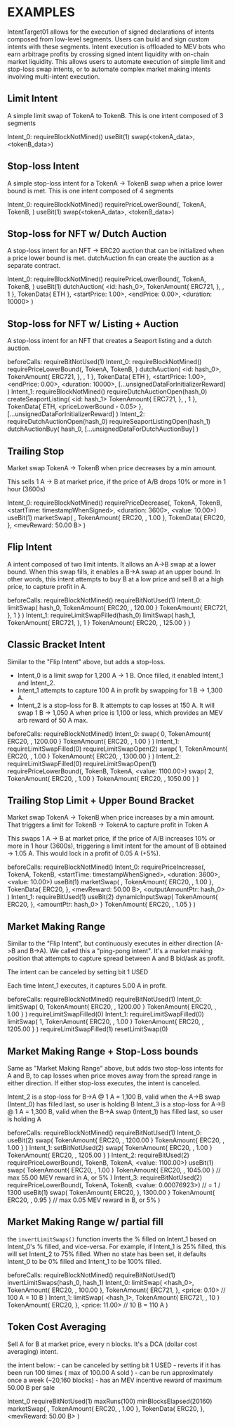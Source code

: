 # EXAMPLES

IntentTarget01 allows for the execution of signed declarations of intents composed from low-level segments. Users can build and sign custom
intents with these segments. Intent execution is offloaded to MEV bots who earn arbitrage profits by crossing signed
intent liquidity with on-chain market liquidity. This allows users to automate execution of simple limit and stop-loss swap intents, or to
automate complex market making intents involving multi-intent execution.


## Limit Intent

  A simple limit swap of TokenA to TokenB. This is one intent composed of 3 segments

  Intent_0:
    requireBlockNotMined(<blockNumber>)
    useBit(1)
    swap(<tokenA_data>, <tokenB_data>)


## Stop-loss Intent

  A simple stop-loss intent for a TokenA -> TokenB swap when a price lower bound is met. This is one intent composed of 4 segments

  Intent_0:
    requireBlockNotMined(<blockNumber>)
    requirePriceLowerBound(<priceOracle>, TokenA, TokenB, <value>)
    useBit(1)
    swap(<tokenA_data>, <tokenB_data>)


## Stop-loss for NFT w/ Dutch Auction

  A stop-loss intent for an NFT -> ERC20 auction that can be initialized when a price lower bound is met. dutchAuction fn can create the auction
  as a separate contract.

  Intent_0:
    requireBlockNotMined(<blockNumber>)
    requirePriceLowerBound(<priceOracle>, TokenA, TokenB, <value>)
    useBit(1)
    dutchAuction(
      <id: hash_0>,
      TokenAmount{ ERC721, <addressOfA>}, <nftID>, 1 },
      TokenData{ ETH },
      <startPrice: 1.00>,
      <endPrice: 0.00>,
      <duration: 10000>
    )

## Stop-loss for NFT w/ Listing + Auction

  A stop-loss intent for an NFT that creates a Seaport listing and a dutch auction.

  beforeCalls:
    requireBitNotUsed(1)
  Intent_0:
    requireBlockNotMined(<blockNumber>)
    requirePriceLowerBound(<priceOracle>, TokenA, TokenB, <value>)
    dutchAuction(
      <id: hash_0>,
      TokenAmount{ ERC721, <addressOfA>}, <nftID>, 1 },
      TokenData{ ETH },
      <startPrice: 1.00>,
      <endPrice: 0.00>,
      <duration: 10000>,
      [...unsignedDataForInitializerReward]
    )
  Intent_1:
    requireBlockNotMined(<blockNumber>)
    requireDutchAuctionOpen(hash_0)
    createSeaportListing(
      <id: hash_1>
      TokenAmount{ ERC721, <addressOfA>}, <nftID>, 1 },
      TokenData{ ETH, <priceLowerBound - 0.05> },
      [...unsignedDataForInitializerReward]
    )
  Intent_2:
    requireDutchAuctionOpen(hash_0)
    requireSeaportListingOpen(hash_1)
    dutchAuctionBuy(
      hash_0,
      [...unsignedDataForDutchAuctionBuy]
    )


## Trailing Stop

  Market swap TokenA -> TokenB when price decreases by a min amount.

  This sells 1 A -> B at market price, if the price of A/B drops 10% or more in 1 hour (3600s)

  Intent_0:
    requireBlockNotMined(<blockNumber>)
    requirePriceDecrease(<priceDeltaOracleForAB>, TokenA, TokenB, <startTime: timestampWhenSigned>, <duration: 3600>, <value: 10.00>)
    useBit(1)
    marketSwap(
      <priceOracleForAB>,
      TokenAmount{ ERC20, <addressOfA>, 1.00 },
      TokenData{ ERC20, <addressOfB> },
      <mevReward: 50.00 B>
    )


## Flip Intent

  A intent composed of two limit intents. It allows an A->B swap at a lower bound. When this swap fills, it enables a B->A swap at an upper
  bound. In other words, this intent attempts to buy B at a low price and sell B at a high price, to capture profit in A.

  beforeCalls:
    requireBlockNotMined(<blockNumber>)
    requireBitNotUsed(1)
  Intent_0:
    limitSwap(
      hash_0,
      TokenAmount{ ERC20, <addressOfA>, 120.00 }
      TokenAmount{ ERC721, <addressOfB>}, 1 }
    )
  Intent_1:
    requireLimitSwapFilled(hash_0)
    limitSwap(
      hash_1,
      TokenAmount{ ERC721, <addressOfB>}, 1 }
      TokenAmount{ ERC20, <addressOfA>, 125.00 }
    )


## Classic Bracket Intent

  Similar to the "Flip Intent" above, but adds a stop-loss.
  - Intent_0 is a limit swap for 1,200 A -> 1 B. Once filled, it enabled Intent_1 and Intent_2.
  - Intent_1 attempts to capture 100 A in profit by swapping for 1 B -> 1,300 A.
  - Intent_2 is a stop-loss for B. It attempts to cap losses at 150 A. It will swap 1 B -> 1,050 A when price is 1,100 or less, which provides an
    MEV arb reward of 50 A max.

  beforeCalls:
    requireBlockNotMined(<blockNumber>)
  Intent_0:
    swap(
      0,
      TokenAmount{ ERC20, <addressOfA>, 1200.00 }
      TokenAmount{ ERC20, <addressOfB>, 1.00 }
    )
  Intent_1:
    requireLimitSwapFilled(0)
    requireLimitSwapOpen(2)
    swap(
      1,
      TokenAmount{ ERC20, <addressOfB>, 1.00 }
      TokenAmount{ ERC20, <addressOfA>, 1300.00 }
    )
  Intent_2:
    requireLimitSwapFilled(0)
    requireLimitSwapOpen(1)
    requirePriceLowerBound(<priceOracleForBA>, TokenB, TokenA, <value: 1100.00>)
    swap(
      2,
      TokenAmount{ ERC20, <addressOfB>, 1.00 }
      TokenAmount{ ERC20, <addressOfA>, 1050.00 }
    )


## Trailing Stop Limit + Upper Bound Bracket

  Market swap TokenA -> TokenB when price increases by a min amount. That triggers a limit for TokenB -> TokenA to capture profit in Token A

  This swaps 1 A -> B at market price, if the price of A/B increases 10% or more in 1 hour (3600s), triggering a limit intent for the
  amount of B obtained -> 1.05 A. This would lock in a profit of 0.05 A (+5%).

  beforeCalls:
    requireBlockNotMined(<blockNumber>)
  Intent_0:
    requirePriceIncrease(<priceDeltaOracleForAB>, TokenA, TokenB, <startTime: timestampWhenSigned>, <duration: 3600>, <value: 10.00>)
    useBit(1)
    marketSwap(
      <priceOracleForAB>,
      TokenAmount{ ERC20, <addressOfA>, 1.00 },
      TokenData{ ERC20, <addressOfB> },
      <mevReward: 50.00 B>,
      <outputAmountPtr: hash_0>
    )
  Intent_1:
    requireBitUsed(1)
    useBit(2)
    dynamicInputSwap(
      TokenAmount{ ERC20, <addressOfB>}, <amountPtr: hash_0> }
      TokenAmount{ ERC20, <addressOfA>, 1.05 }
    )
  


## Market Making Range

  Similar to the "Flip Intent", but continuously executes in either direction (A->B and B->A). We called this a "ping-pong intent". It's a
  market making position that attempts to capture spread between A and B bid/ask as profit.

  The intent can be canceled by setting bit 1 USED

  Each time Intent_1 executes, it captures 5.00 A in profit.

  beforeCalls:
    requireBlockNotMined(<blockNumber>)
    requireBitNotUsed(1)
  Intent_0:
    limitSwap(
      0,
      TokenAmount{ ERC20, <addressOfA>, 1200.00 }
      TokenAmount{ ERC20, <addressOfB>, 1.00 }
    )
    requireLimitSwapFilled(0)
  Intent_1:
    requireLimitSwapFilled(0)
    limitSwap(
      1,
      TokenAmount{ ERC20, <addressOfB>, 1.00 }
      TokenAmount{ ERC20, <addressOfA>, 1205.00 }
    )
    requireLimitSwapFilled(1)
    resetLimitSwap(0)


## Market Making Range + Stop-Loss bounds

  Same as "Market Making Range" above, but adds two stop-loss intents for A and B, to cap losses when price moves away from the spread range
  in either direction. If either stop-loss executes, the intent is canceled.

  Intent_2 is a stop-loss for B->A @ 1 A = 1,100 B, valid when the A->B swap (Intent_0) has filled last, so user is holding B
  Intent_3 is a stop-loss for A->B @ 1 A = 1,300 B, valid when the B->A swap (Intent_1) has filled last, so user is holding A

  beforeCalls:
    requireBlockNotMined(<blockNumber>)
    requireBitNotUsed(1)
  Intent_0:
    useBit(2)
    swap(
      TokenAmount{ ERC20, <addressOfA>, 1200.00 }
      TokenAmount{ ERC20, <addressOfB>, 1.00 }
    )
  Intent_1:
    setBitNotUsed(2)
    swap(
      TokenAmount{ ERC20, <addressOfB>, 1.00 }
      TokenAmount{ ERC20, <addressOfA>, 1205.00 }
    )
  Intent_2:
    requireBitUsed(2)
    requirePriceLowerBound(<priceOracleForBA>, TokenB, TokenA, <value: 1100.00>)
    useBit(1)
    swap(
      TokenAmount{ ERC20, <addressOfB>, 1.00 }
      TokenAmount{ ERC20, <addressOfA>, 1045.00 } // max 55.00 MEV reward in A, or 5%
    )
  Intent_3:
    requireBitNotUsed(2)
    requirePriceLowerBound(<priceOracleForAB>, TokenA, TokenB, <value: 0.00076923>) // = 1 / 1300
    useBit(1)
    swap(
      TokenAmount{ ERC20, <addressOfA>}, 1300.00 }
      TokenAmount{ ERC20, <addressOfB>, 0.95 } // max 0.05 MEV reward in B, or 5%
    )


## Market Making Range w/ partial fill

  the `invertLimitSwaps()` function inverts the % filled on Intent_1 based on Intent_0's % filled, and vice-versa. For example, if Intent_1 is 25% filled,
  this will set Intent_2 to 75% filled. When no state has been set, it defaults Intent_0 to be 0% filled and Intent_1 to be 100% filled.

  beforeCalls:
    requireBlockNotMined(<blockNumber>)
    requireBitNotUsed(1)
    invertLimitSwaps(hash_0, hash_1)
  Intent_0:
    limitSwap(
      <hash_0>,
      TokenAmount{ ERC20, <addressOfA>, 100.00 },
      TokenAmount{ ERC721, <addressOfB> },
      <price: 0.10> // 100 A = 10 B
    )
  Intent_1:
    limitSwap(
      <hash_1>,
      TokenAmount{ ERC721, <addressOfB>, 10 }
      TokenAmount{ ERC20, <addressOfA> },
      <price: 11.00> // 10 B = 110 A
    )


## Token Cost Averaging

  Sell A for B at market price, every n blocks. It's a DCA (dollar cost averaging) intent.

  the intent below:
    - can be canceled by setting bit 1 USED
    - reverts if it has been run 100 times ( max of 100.00 A sold )
    - can be run approximately once a week (~20,160 blocks)
    - has an MEV incentive reward of maximum 50.00 B per sale

  Intent_0
    requireBitNotUsed(1)
    maxRuns(100)
    minBlocksElapsed(20160)
    marketSwap(
      <priceOracleForAB>,
      TokenAmount{ ERC20, <addressOfA>, 1.00 },
      TokenData{ ERC20, <addressOfB> },
      <mevReward: 50.00 B>
    )
